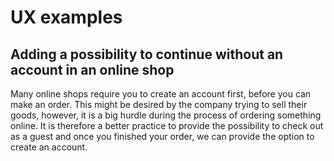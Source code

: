 # UX examples

## Adding a possibility to continue without an account in an online shop

Many online shops require you to create an account first, before you can make an order. This might be desired by the company trying to sell their goods, however, it is a big hurdle during the process of ordering something online. It is therefore a better practice to provide the possibility to check out as a guest and once you finished your order, we can provide the option to create an account.

